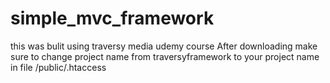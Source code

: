 # simple_mvc_framework
this was bulit using traversy media udemy course
After downloading make sure to change project name from traversyframework to your project name in file /public/.htaccess
